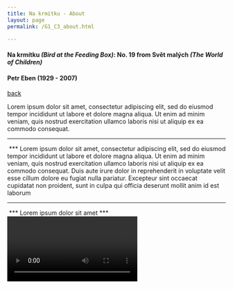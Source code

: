 ```yaml
---
title: Na krmítku - About
layout: page
permalink: /G1_C3_about.html

---
```



#### Na krmítku _(Bird at the Feeding Box)_: No. 19 from Svět malých _(The World of Children)_

#### Petr Eben (1929 - 2007)

[back](G1_C3)

Lorem ipsum dolor sit amet, consectetur adipiscing elit, sed do eiusmod tempor incididunt ut labore et dolore magna aliqua. Ut enim ad minim veniam, quis nostrud exercitation ullamco laboris nisi ut aliquip ex ea commodo consequat.
***
<IMAGE>
***
Lorem ipsum dolor sit amet, consectetur adipiscing elit, sed do eiusmod tempor incididunt ut labore et dolore magna aliqua. Ut enim ad minim veniam, quis nostrud exercitation ullamco laboris nisi ut aliquip ex ea commodo consequat. Duis aute irure dolor in reprehenderit in voluptate velit esse cillum dolore eu fugiat nulla pariatur. Excepteur sint occaecat cupidatat non proident, sunt in culpa qui officia deserunt mollit anim id est laborum


***

<IMAGE>
***
Lorem ipsum dolor sit amet
***
<VIDEO>


***





[PPP](https://itunes.apple.com/gb/app/abrsm-piano-practice-partner/id891238739?mt=8>)



